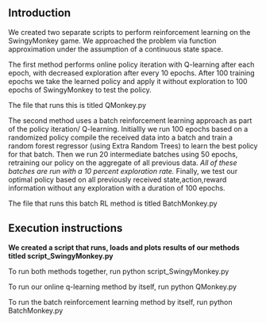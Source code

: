 ## Introduction

We created two separate scripts to perform reinforcement learning on the SwingyMonkey game. We approached the problem via function approximation under the assumption of a continuous state space.

The first method performs online policy iteration with Q-learning after each epoch, with decreased exploration after every 10 epochs.
After 100 training epochs we take the learned policy and apply it without exploration to 100 epochs of SwingyMonkey to test the policy.

The file that runs this is titled QMonkey.py

The second method uses a batch reinforcement learning approach as part of the policy iteration/ Q-learning.
Initiallly we run 100 epochs based on a randomized policy compile the received data into a batch and train a random forest regressor (using Extra Random Trees) to learn the best policy for that batch.
Then we run 20 intermediate batches using 50 epochs, retraining our policy on the aggregate of all previous data.
*All of these batches are run with a 10 percent exploration rate.*
Finally, we test our optimal policy based on all previously received state,action,reward information without any exploration with a duration of 100 epochs.

The file that runs this batch RL method is titled BatchMonkey.py

## Execution instructions
**We created a script that runs, loads and plots results of our methods titled script_SwingyMonkey.py**

To run both methods together, run python script_SwingyMonkey.py

To run our online q-learning method by itself, run python QMonkey.py

To run the batch reinforcement learning method by itself, run python BatchMonkey.py

 
